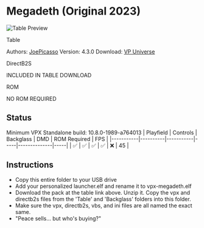 # Megadeth (Original 2023)
![Table Preview](../../images/vpx-megadeth.jpg)

Table

Authors: [JoePicasso](https://vpuniverse.com/profile/15285-joepicasso/)
Version: 4.3.0
Download: [VP Universe](https://vpuniverse.com/files/file/17512-megadeth-original)

DirectB2S

INCLUDED IN TABLE DOWNLOAD

ROM

NO ROM REQUIRED

## Status 

Minimum VPX Standalone build: 10.8.0-1989-a764013
| Playfield | Controls | Backglass | DMD | ROM Required | FPS | 
|-----------|----------|-----------|-----|--------------|-----|
| :white_check_mark: | :white_check_mark: | :white_check_mark: | :white_check_mark: | :x: | 45 |

## Instructions

- Copy this entire folder to your USB drive
- Add your personalized launcher.elf and rename it to vpx-megadeth.elf
- Download the pack at the table link above. Unzip it. Copy the vpx and directb2s files from the 'Table' and 'Backglass' folders into this folder. 
- Make sure the vpx, directb2s, vbs, and ini files are all named the exact same.
- "Peace sells... but who's buying?" 
